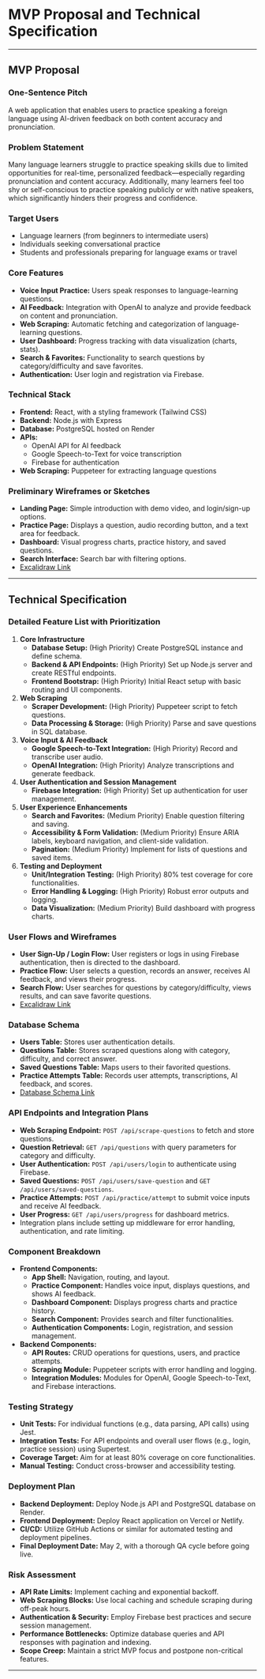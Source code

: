 # MVP Proposal and Technical Specification

---

## MVP Proposal

### One-Sentence Pitch
A web application that enables users to practice speaking a foreign language using AI-driven feedback on both content accuracy and pronunciation.

### Problem Statement  
Many language learners struggle to practice speaking skills due to limited opportunities for real-time, personalized feedback—especially regarding pronunciation and content accuracy. Additionally, many learners feel too shy or self-conscious to practice speaking publicly or with native speakers, which significantly hinders their progress and confidence.

### Target Users
- Language learners (from beginners to intermediate users)
- Individuals seeking conversational practice
- Students and professionals preparing for language exams or travel

### Core Features
- **Voice Input Practice:** Users speak responses to language-learning questions.
- **AI Feedback:** Integration with OpenAI to analyze and provide feedback on content and pronunciation.
- **Web Scraping:** Automatic fetching and categorization of language-learning questions.
- **User Dashboard:** Progress tracking with data visualization (charts, stats).
- **Search & Favorites:** Functionality to search questions by category/difficulty and save favorites.
- **Authentication:** User login and registration via Firebase.

### Technical Stack
- **Frontend:** React, with a styling framework (Tailwind CSS)
- **Backend:** Node.js with Express
- **Database:** PostgreSQL hosted on Render
- **APIs:** 
  - OpenAI API for AI feedback
  - Google Speech-to-Text for voice transcription
  - Firebase for authentication
- **Web Scraping:** Puppeteer for extracting language questions

### Preliminary Wireframes or Sketches
- **Landing Page:** Simple introduction with demo video, and login/sign-up options.
- **Practice Page:** Displays a question, audio recording button, and a text area for feedback.
- **Dashboard:** Visual progress charts, practice history, and saved questions.
- **Search Interface:** Search bar with filtering options.
- [Excalidraw Link](https://excalidraw.com/#json=2USlxZb2PUqsiiwcGuAsY,XBxkbA8oNODtfJpEYjBRww)


---

## Technical Specification

### Detailed Feature List with Prioritization
1. **Core Infrastructure**
   - **Database Setup:** (High Priority) Create PostgreSQL instance and define schema.
   - **Backend & API Endpoints:** (High Priority) Set up Node.js server and create RESTful endpoints.
   - **Frontend Bootstrap:** (High Priority) Initial React setup with basic routing and UI components.
2. **Web Scraping**
   - **Scraper Development:** (High Priority) Puppeteer script to fetch questions.
   - **Data Processing & Storage:** (High Priority) Parse and save questions in SQL database.
3. **Voice Input & AI Feedback**
   - **Google Speech-to-Text Integration:** (High Priority) Record and transcribe user audio.
   - **OpenAI Integration:** (High Priority) Analyze transcriptions and generate feedback.
4. **User Authentication and Session Management**
   - **Firebase Integration:** (High Priority) Set up authentication for user management.
5. **User Experience Enhancements**
   - **Search and Favorites:** (Medium Priority) Enable question filtering and saving.
   - **Accessibility & Form Validation:** (Medium Priority) Ensure ARIA labels, keyboard navigation, and client-side validation.
   - **Pagination:** (Medium Priority) Implement for lists of questions and saved items.
6. **Testing and Deployment**
   - **Unit/Integration Testing:** (High Priority) 80% test coverage for core functionalities.
   - **Error Handling & Logging:** (High Priority) Robust error outputs and logging.
   - **Data Visualization:** (Medium Priority) Build dashboard with progress charts.

### User Flows and Wireframes
- **User Sign-Up / Login Flow:** User registers or logs in using Firebase authentication, then is directed to the dashboard.
- **Practice Flow:** User selects a question, records an answer, receives AI feedback, and views their progress.
- **Search Flow:** User searches for questions by category/difficulty, views results, and can save favorite questions.
- [Excalidraw Link](https://excalidraw.com/#json=2USlxZb2PUqsiiwcGuAsY,XBxkbA8oNODtfJpEYjBRww)

### Database Schema
- **Users Table:** Stores user authentication details.
- **Questions Table:** Stores scraped questions along with category, difficulty, and correct answer.
- **Saved Questions Table:** Maps users to their favorited questions.
- **Practice Attempts Table:** Records user attempts, transcriptions, AI feedback, and scores.
- [Database Schema Link](https://dbdiagram.io/d/Language-Practice-App-Database-Schema-67f1be844f7afba1847bd93a)

### API Endpoints and Integration Plans
- **Web Scraping Endpoint:** `POST /api/scrape-questions` to fetch and store questions.
- **Question Retrieval:** `GET /api/questions` with query parameters for category and difficulty.
- **User Authentication:** `POST /api/users/login` to authenticate using Firebase.
- **Saved Questions:** `POST /api/users/save-question` and `GET /api/users/saved-questions`.
- **Practice Attempts:** `POST /api/practice/attempt` to submit voice inputs and receive AI feedback.
- **User Progress:** `GET /api/users/progress` for dashboard metrics.
- Integration plans include setting up middleware for error handling, authentication, and rate limiting.

### Component Breakdown
- **Frontend Components:**
  - **App Shell:** Navigation, routing, and layout.
  - **Practice Component:** Handles voice input, displays questions, and shows AI feedback.
  - **Dashboard Component:** Displays progress charts and practice history.
  - **Search Component:** Provides search and filter functionalities.
  - **Authentication Components:** Login, registration, and session management.
- **Backend Components:**
  - **API Routes:** CRUD operations for questions, users, and practice attempts.
  - **Scraping Module:** Puppeteer scripts with error handling and logging.
  - **Integration Modules:** Modules for OpenAI, Google Speech-to-Text, and Firebase interactions.

### Testing Strategy
- **Unit Tests:** For individual functions (e.g., data parsing, API calls) using Jest.
- **Integration Tests:** For API endpoints and overall user flows (e.g., login, practice session) using Supertest.
- **Coverage Target:** Aim for at least 80% coverage on core functionalities.
- **Manual Testing:** Conduct cross-browser and accessibility testing.

### Deployment Plan
- **Backend Deployment:** Deploy Node.js API and PostgreSQL database on Render.
- **Frontend Deployment:** Deploy React application on Vercel or Netlify.
- **CI/CD:** Utilize GitHub Actions or similar for automated testing and deployment pipelines.
- **Final Deployment Date:** May 2, with a thorough QA cycle before going live.

### Risk Assessment
- **API Rate Limits:** Implement caching and exponential backoff.
- **Web Scraping Blocks:** Use local caching and schedule scraping during off-peak hours.
- **Authentication & Security:** Employ Firebase best practices and secure session management.
- **Performance Bottlenecks:** Optimize database queries and API responses with pagination and indexing.
- **Scope Creep:** Maintain a strict MVP focus and postpone non-critical features.

---
